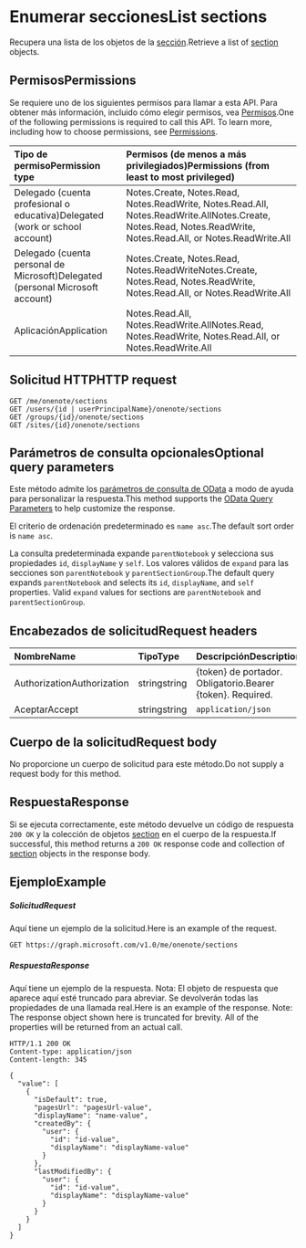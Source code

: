 # <a name="list-sections"></a><span data-ttu-id="3369c-101">Enumerar secciones</span><span class="sxs-lookup"><span data-stu-id="3369c-101">List sections</span></span>

<span data-ttu-id="3369c-102">Recupera una lista de los objetos de la [sección](../resources/section.md).</span><span class="sxs-lookup"><span data-stu-id="3369c-102">Retrieve a list of [section](../resources/section.md) objects.</span></span>
## <a name="permissions"></a><span data-ttu-id="3369c-103">Permisos</span><span class="sxs-lookup"><span data-stu-id="3369c-103">Permissions</span></span>
<span data-ttu-id="3369c-p101">Se requiere uno de los siguientes permisos para llamar a esta API. Para obtener más información, incluido cómo elegir permisos, vea [Permisos](../../../concepts/permissions_reference.md).</span><span class="sxs-lookup"><span data-stu-id="3369c-p101">One of the following permissions is required to call this API. To learn more, including how to choose permissions, see [Permissions](../../../concepts/permissions_reference.md).</span></span>

|<span data-ttu-id="3369c-106">Tipo de permiso</span><span class="sxs-lookup"><span data-stu-id="3369c-106">Permission type</span></span>      | <span data-ttu-id="3369c-107">Permisos (de menos a más privilegiados)</span><span class="sxs-lookup"><span data-stu-id="3369c-107">Permissions (from least to most privileged)</span></span>              | 
|:--------------------|:---------------------------------------------------------| 
|<span data-ttu-id="3369c-108">Delegado (cuenta profesional o educativa)</span><span class="sxs-lookup"><span data-stu-id="3369c-108">Delegated (work or school account)</span></span> | <span data-ttu-id="3369c-109">Notes.Create, Notes.Read, Notes.ReadWrite, Notes.Read.All, Notes.ReadWrite.All</span><span class="sxs-lookup"><span data-stu-id="3369c-109">Notes.Create, Notes.Read, Notes.ReadWrite, Notes.Read.All, or Notes.ReadWrite.All</span></span>    | 
|<span data-ttu-id="3369c-110">Delegado (cuenta personal de Microsoft)</span><span class="sxs-lookup"><span data-stu-id="3369c-110">Delegated (personal Microsoft account)</span></span> | <span data-ttu-id="3369c-111">Notes.Create, Notes.Read, Notes.ReadWrite</span><span class="sxs-lookup"><span data-stu-id="3369c-111">Notes.Create, Notes.Read, Notes.ReadWrite, Notes.Read.All, or Notes.ReadWrite.All</span></span>    | 
|<span data-ttu-id="3369c-112">Aplicación</span><span class="sxs-lookup"><span data-stu-id="3369c-112">Application</span></span> | <span data-ttu-id="3369c-113">Notes.Read.All, Notes.ReadWrite.All</span><span class="sxs-lookup"><span data-stu-id="3369c-113">Notes.Read, Notes.ReadWrite, Notes.Read.All, or Notes.ReadWrite.All</span></span> | 

## <a name="http-request"></a><span data-ttu-id="3369c-114">Solicitud HTTP</span><span class="sxs-lookup"><span data-stu-id="3369c-114">HTTP request</span></span>
<!-- { "blockType": "ignored" } -->
```http
GET /me/onenote/sections
GET /users/{id | userPrincipalName}/onenote/sections
GET /groups/{id}/onenote/sections
GET /sites/{id}/onenote/sections
```
## <a name="optional-query-parameters"></a><span data-ttu-id="3369c-115">Parámetros de consulta opcionales</span><span class="sxs-lookup"><span data-stu-id="3369c-115">Optional query parameters</span></span>
<span data-ttu-id="3369c-116">Este método admite los [parámetros de consulta de OData](http://developer.microsoft.com/en-us/graph/docs/overview/query_parameters) a modo de ayuda para personalizar la respuesta.</span><span class="sxs-lookup"><span data-stu-id="3369c-116">This method supports the [OData Query Parameters](http://developer.microsoft.com/en-us/graph/docs/overview/query_parameters) to help customize the response.</span></span>

<span data-ttu-id="3369c-117">El criterio de ordenación predeterminado es `name asc`.</span><span class="sxs-lookup"><span data-stu-id="3369c-117">The default sort order is `name asc`.</span></span>

<span data-ttu-id="3369c-p102">La consulta predeterminada expande `parentNotebook` y selecciona sus propiedades `id`, `displayName` y `self`. Los valores válidos de `expand` para las secciones son `parentNotebook` y `parentSectionGroup`.</span><span class="sxs-lookup"><span data-stu-id="3369c-p102">The default query expands `parentNotebook` and selects its `id`, `displayName`, and `self` properties. Valid `expand` values for sections are `parentNotebook` and `parentSectionGroup`.</span></span>

## <a name="request-headers"></a><span data-ttu-id="3369c-120">Encabezados de solicitud</span><span class="sxs-lookup"><span data-stu-id="3369c-120">Request headers</span></span>
| <span data-ttu-id="3369c-121">Nombre</span><span class="sxs-lookup"><span data-stu-id="3369c-121">Name</span></span>       | <span data-ttu-id="3369c-122">Tipo</span><span class="sxs-lookup"><span data-stu-id="3369c-122">Type</span></span> | <span data-ttu-id="3369c-123">Descripción</span><span class="sxs-lookup"><span data-stu-id="3369c-123">Description</span></span>|
|:-----------|:------|:----------|
| <span data-ttu-id="3369c-124">Authorization</span><span class="sxs-lookup"><span data-stu-id="3369c-124">Authorization</span></span>  | <span data-ttu-id="3369c-125">string</span><span class="sxs-lookup"><span data-stu-id="3369c-125">string</span></span>  | <span data-ttu-id="3369c-p103">{token} de portador. Obligatorio.</span><span class="sxs-lookup"><span data-stu-id="3369c-p103">Bearer {token}. Required.</span></span> |
| <span data-ttu-id="3369c-128">Aceptar</span><span class="sxs-lookup"><span data-stu-id="3369c-128">Accept</span></span> | <span data-ttu-id="3369c-129">string</span><span class="sxs-lookup"><span data-stu-id="3369c-129">string</span></span> | `application/json` |  

## <a name="request-body"></a><span data-ttu-id="3369c-130">Cuerpo de la solicitud</span><span class="sxs-lookup"><span data-stu-id="3369c-130">Request body</span></span>
<span data-ttu-id="3369c-131">No proporcione un cuerpo de solicitud para este método.</span><span class="sxs-lookup"><span data-stu-id="3369c-131">Do not supply a request body for this method.</span></span>

## <a name="response"></a><span data-ttu-id="3369c-132">Respuesta</span><span class="sxs-lookup"><span data-stu-id="3369c-132">Response</span></span>

<span data-ttu-id="3369c-133">Si se ejecuta correctamente, este método devuelve un código de respuesta `200 OK` y la colección de objetos [section](../resources/section.md) en el cuerpo de la respuesta.</span><span class="sxs-lookup"><span data-stu-id="3369c-133">If successful, this method returns a `200 OK` response code and collection of [section](../resources/section.md) objects in the response body.</span></span>
## <a name="example"></a><span data-ttu-id="3369c-134">Ejemplo</span><span class="sxs-lookup"><span data-stu-id="3369c-134">Example</span></span>
##### <a name="request"></a><span data-ttu-id="3369c-135">Solicitud</span><span class="sxs-lookup"><span data-stu-id="3369c-135">Request</span></span>
<span data-ttu-id="3369c-136">Aquí tiene un ejemplo de la solicitud.</span><span class="sxs-lookup"><span data-stu-id="3369c-136">Here is an example of the request.</span></span>
<!-- {
  "blockType": "request",
  "name": "get_sections"
}-->
```http
GET https://graph.microsoft.com/v1.0/me/onenote/sections
```
##### <a name="response"></a><span data-ttu-id="3369c-137">Respuesta</span><span class="sxs-lookup"><span data-stu-id="3369c-137">Response</span></span>
<span data-ttu-id="3369c-p104">Aquí tiene un ejemplo de la respuesta. Nota: El objeto de respuesta que aparece aquí esté truncado para abreviar. Se devolverán todas las propiedades de una llamada real.</span><span class="sxs-lookup"><span data-stu-id="3369c-p104">Here is an example of the response. Note: The response object shown here is truncated for brevity. All of the properties will be returned from an actual call.</span></span>
<!-- {
  "blockType": "response",
  "truncated": true,
  "@odata.type": "microsoft.graph.onenoteSection",
  "isCollection": true
} -->
```http
HTTP/1.1 200 OK
Content-type: application/json
Content-length: 345

{
  "value": [
    {
      "isDefault": true,
      "pagesUrl": "pagesUrl-value",
      "displayName": "name-value",      
      "createdBy": {
        "user": {
          "id": "id-value",
          "displayName": "displayName-value"
        }
      },
      "lastModifiedBy": {
        "user": {
          "id": "id-value",
          "displayName": "displayName-value"
        }
      }
    }
  ]
}
```

<!-- uuid: 8fcb5dbc-d5aa-4681-8e31-b001d5168d79
2015-10-25 14:57:30 UTC -->
<!-- {
  "type": "#page.annotation",
  "description": "List sections",
  "keywords": "",
  "section": "documentation",
  "tocPath": ""
}-->